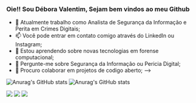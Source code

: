 ### Oie!! Sou Débora Valentim, Sejam bem vindos ao meu Github


- 🔭 Atualmente trabalho como Analista de Segurança da Informação e Perita em Crimes Digitais;
- 📫 Você pode entrar em contato comigo através do LinkedIn ou Instagram;
-  🌱 Estou aprendendo sobre novas tecnologias em forense computacional;
- 💬 Pergunte-me sobre Segurança da Informação ou Pericia Digital; 
- 👯 Procuro colaborar em projetos de codigo aberto; 
-->

![Anurag's GitHub stats](https://github-readme-stats.vercel.app/api?username=anuraghazra&show_icons=true&theme=radical) ![Anurag's GitHub stats](https://github-readme-stats.vercel.app/api?username=anuraghazra&show_icons=true&theme=transparent)

<img src="https://cdn.jsdelivr.net/gh/devicons/devicon@latest/icons/docker/docker-original-wordmark.svg" />
          
<img src="https://cdn.jsdelivr.net/gh/devicons/devicon@latest/icons/linux/linux-original.svg" />


<img src="https://cdn.jsdelivr.net/gh/devicons/devicon@latest/icons/python/python-plain-wordmark.svg" />
          
          
